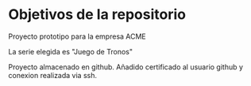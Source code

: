 # Objetivos de la repositorio

Proyecto prototipo para la empresa ACME

La serie elegida es "Juego de Tronos"

Proyecto almacenado en github.
Añadido certificado al usuario github y conexion realizada via ssh.

